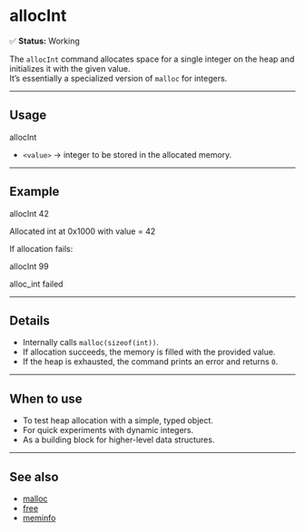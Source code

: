 # allocInt

✅ **Status:** Working  

The `allocInt` command allocates space for a single integer on the heap and initializes it with the given value.  
It’s essentially a specialized version of `malloc` for integers.

---

## Usage

allocInt <value>

- `<value>` → integer to be stored in the allocated memory.

---

## Example

allocInt 42

Allocated int at 0x1000 with value = 42

If allocation fails:

allocInt 99

alloc_int failed


---

## Details

- Internally calls `malloc(sizeof(int))`.  
- If allocation succeeds, the memory is filled with the provided value.  
- If the heap is exhausted, the command prints an error and returns `0`.

---

## When to use

- To test heap allocation with a simple, typed object.  
- For quick experiments with dynamic integers.  
- As a building block for higher-level data structures.

---

## See also

- [malloc](malloc.md)  
- [free](free.md)  
- [meminfo](meminfo.md)  
